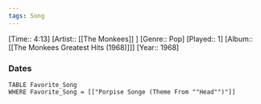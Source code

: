 ```yaml
---
tags: Song  
---
```

[Time:: 4:13]
[Artist:: [[The Monkees]] ]
[Genre:: Pop]
[Played:: 1]
[Album:: [[The Monkees Greatest Hits (1968)]]]
[Year:: 1968]
### Dates
````dataview
TABLE Favorite_Song
WHERE Favorite_Song = [["Porpise Songe (Theme From ""Head"")"]]
````